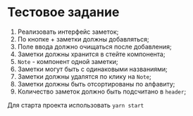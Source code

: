# Тестовое задание

1. Реализовать интерфейс заметок;
2. По кнопке + заметки должны добавляться;
3. Поле ввода должно очищаться после добавления;
4. Заметки должны хранится в стейте компонента;
5. `Note` - компонент одной заметки;
6. Заметки могут быть с одинаковыми названиями;
7. Заметки должны удалятся по клику на `Note`;
8. Заметки должны быть отсортированы по алфавиту;
9. Количество заметок должно быть подсчитано в `header`;

Для старта проекта использовать `yarn start`